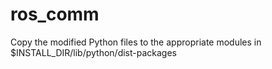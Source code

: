 # ros_comm

Copy the modified Python files to the appropriate modules in $INSTALL_DIR/lib/python/dist-packages
